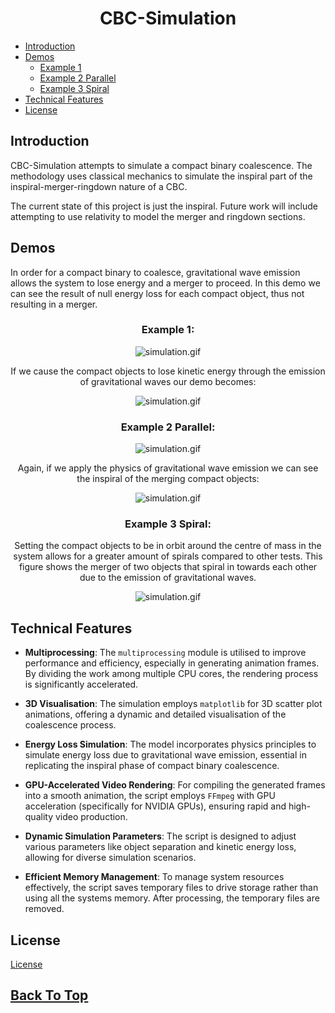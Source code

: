 <div align=center>

# CBC-Simulation

<div align=left>

- [Introduction](#introduction)
- [Demos](#demos)
  - [Example 1](#example-1)
  - [Example 2 Parallel](#example-2-parallel)
  - [Example 3 Spiral](#example-3-spiral)
- [Technical Features](#technical-features)
- [License](#License)

## Introduction

CBC-Simulation attempts to simulate a compact binary coalescence. The methodology uses classical mechanics to simulate the inspiral part of the inspiral-merger-ringdown nature of a CBC. 

The current state of this project is just the inspiral. Future work will include attempting to use relativity to model the merger and ringdown sections.

## Demos



In order for a compact binary to coalesce, gravitational wave emission allows the system to lose energy and a merger to proceed.
In this demo we can see the result of null energy loss for each compact object, thus not resulting in a merger.

<div align=center>

### Example 1:

![simulation.gif](figures/test/energy_loss/simulation_no_gw.gif)

If we cause the compact objects to lose kinetic energy through the emission of gravitational waves our demo becomes:

![simulation.gif](figures/test/energy_loss/simulation_gw.gif)

### Example 2 Parallel:

![simulation.gif](figures/test/parallels/simulation_parallel_no_gw.gif)

Again, if we apply the physics of gravitational wave emission we can see the inspiral of the merging compact objects:

![simulation.gif](figures/test/parallels/simulation_parallel_gw.gif)

### Example 3 Spiral:

Setting the compact objects to be in orbit around the centre of mass in the system allows for a greater amount of spirals compared to other tests. This figure shows the merger of two objects that spiral in towards each other due to the emission of gravitational waves.

![simulation.gif](figures/test/spirals/simulation_spiral_gw.gif)

<div align=left>


## Technical Features

- **Multiprocessing**: The `multiprocessing` module is utilised to improve performance and efficiency, especially in generating animation frames. By dividing the work among multiple CPU cores, the rendering process is significantly accelerated.

- **3D Visualisation**: The simulation employs `matplotlib` for 3D scatter plot animations, offering a dynamic and detailed visualisation of the coalescence process.

- **Energy Loss Simulation**: The model incorporates physics principles to simulate energy loss due to gravitational wave emission, essential in replicating the inspiral phase of compact binary coalescence.

- **GPU-Accelerated Video Rendering**: For compiling the generated frames into a smooth animation, the script employs `FFmpeg` with GPU acceleration (specifically for NVIDIA GPUs), ensuring rapid and high-quality video production.

- **Dynamic Simulation Parameters**: The script is designed to adjust various parameters like object separation and kinetic energy loss, allowing for diverse simulation scenarios.

- **Efficient Memory Management**: To manage system resources effectively, the script saves temporary files to drive storage rather than using all the systems memory. After processing, the temporary files are removed.

## License
[License](LICENSE)

## [Back To Top](#CBC-Simulation)